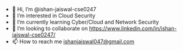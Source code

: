 - 👋 Hi, I’m @ishan-jaiswal-cse0247
- 👀 I’m interested in Cloud Security
- 🌱 I’m currently learning Cyber/Cloud and Network Security 
- 💞️ I’m looking to collaborate on https://www.linkedin.com/in/ishan-jaiswal-cse0247/
- 📫 How to reach me ishanjaiswal047@gmail.com
<!---
Cyber/Cloud/Network Security | Azure AZ/SC 900 | IBM Cybersecurity Analyst | ICSI Certified Network Security Specialists | Cisco Certified Networking Essentials | AWS Security Practitioner |
--->
